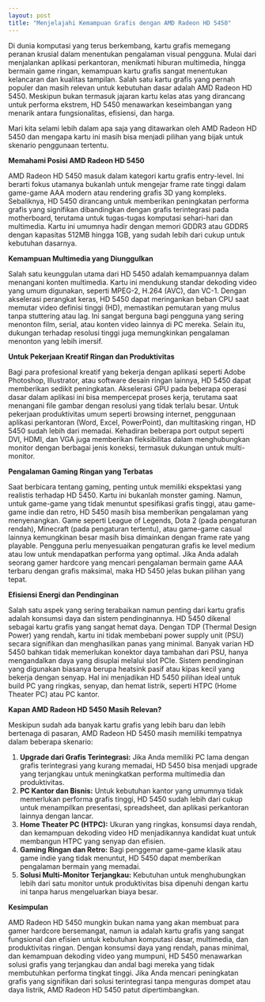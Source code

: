 ```yaml
---
layout: post
title: "Menjelajahi Kemampuan Grafis dengan AMD Radeon HD 5450"
---
```


Di dunia komputasi yang terus berkembang, kartu grafis memegang peranan krusial dalam menentukan pengalaman visual pengguna. Mulai dari menjalankan aplikasi perkantoran, menikmati hiburan multimedia, hingga bermain game ringan, kemampuan kartu grafis sangat menentukan kelancaran dan kualitas tampilan. Salah satu kartu grafis yang pernah populer dan masih relevan untuk kebutuhan dasar adalah AMD Radeon HD 5450. Meskipun bukan termasuk jajaran kartu kelas atas yang dirancang untuk performa ekstrem, HD 5450 menawarkan keseimbangan yang menarik antara fungsionalitas, efisiensi, dan harga.

Mari kita selami lebih dalam apa saja yang ditawarkan oleh AMD Radeon HD 5450 dan mengapa kartu ini masih bisa menjadi pilihan yang bijak untuk skenario penggunaan tertentu.

**Memahami Posisi AMD Radeon HD 5450**

AMD Radeon HD 5450 masuk dalam kategori kartu grafis entry-level. Ini berarti fokus utamanya bukanlah untuk mengejar frame rate tinggi dalam game-game AAA modern atau rendering grafis 3D yang kompleks. Sebaliknya, HD 5450 dirancang untuk memberikan peningkatan performa grafis yang signifikan dibandingkan dengan grafis terintegrasi pada motherboard, terutama untuk tugas-tugas komputasi sehari-hari dan multimedia. Kartu ini umumnya hadir dengan memori GDDR3 atau GDDR5 dengan kapasitas 512MB hingga 1GB, yang sudah lebih dari cukup untuk kebutuhan dasarnya.

**Kemampuan Multimedia yang Diunggulkan**

Salah satu keunggulan utama dari HD 5450 adalah kemampuannya dalam menangani konten multimedia. Kartu ini mendukung standar dekoding video yang umum digunakan, seperti MPEG-2, H.264 (AVC), dan VC-1. Dengan akselerasi perangkat keras, HD 5450 dapat meringankan beban CPU saat memutar video definisi tinggi (HD), memastikan pemutaran yang mulus tanpa stuttering atau lag. Ini sangat berguna bagi pengguna yang sering menonton film, serial, atau konten video lainnya di PC mereka. Selain itu, dukungan terhadap resolusi tinggi juga memungkinkan pengalaman menonton yang lebih imersif.

**Untuk Pekerjaan Kreatif Ringan dan Produktivitas**

Bagi para profesional kreatif yang bekerja dengan aplikasi seperti Adobe Photoshop, Illustrator, atau software desain ringan lainnya, HD 5450 dapat memberikan sedikit peningkatan. Akselerasi GPU pada beberapa operasi dasar dalam aplikasi ini bisa mempercepat proses kerja, terutama saat menangani file gambar dengan resolusi yang tidak terlalu besar. Untuk pekerjaan produktivitas umum seperti browsing internet, penggunaan aplikasi perkantoran (Word, Excel, PowerPoint), dan multitasking ringan, HD 5450 sudah lebih dari memadai. Kehadiran beberapa port output seperti DVI, HDMI, dan VGA juga memberikan fleksibilitas dalam menghubungkan monitor dengan berbagai jenis koneksi, termasuk dukungan untuk multi-monitor.

**Pengalaman Gaming Ringan yang Terbatas**

Saat berbicara tentang gaming, penting untuk memiliki ekspektasi yang realistis terhadap HD 5450. Kartu ini bukanlah monster gaming. Namun, untuk game-game yang tidak menuntut spesifikasi grafis tinggi, atau game-game indie dan retro, HD 5450 masih bisa memberikan pengalaman yang menyenangkan. Game seperti League of Legends, Dota 2 (pada pengaturan rendah), Minecraft (pada pengaturan tertentu), atau game-game casual lainnya kemungkinan besar masih bisa dimainkan dengan frame rate yang playable. Pengguna perlu menyesuaikan pengaturan grafis ke level medium atau low untuk mendapatkan performa yang optimal. Jika Anda adalah seorang gamer hardcore yang mencari pengalaman bermain game AAA terbaru dengan grafis maksimal, maka HD 5450 jelas bukan pilihan yang tepat.

**Efisiensi Energi dan Pendinginan**

Salah satu aspek yang sering terabaikan namun penting dari kartu grafis adalah konsumsi daya dan sistem pendinginannya. HD 5450 dikenal sebagai kartu grafis yang sangat hemat daya. Dengan TDP (Thermal Design Power) yang rendah, kartu ini tidak membebani power supply unit (PSU) secara signifikan dan menghasilkan panas yang minimal. Banyak varian HD 5450 bahkan tidak memerlukan konektor daya tambahan dari PSU, hanya mengandalkan daya yang disuplai melalui slot PCIe. Sistem pendinginan yang digunakan biasanya berupa heatsink pasif atau kipas kecil yang bekerja dengan senyap. Hal ini menjadikan HD 5450 pilihan ideal untuk build PC yang ringkas, senyap, dan hemat listrik, seperti HTPC (Home Theater PC) atau PC kantor.

**Kapan AMD Radeon HD 5450 Masih Relevan?**

Meskipun sudah ada banyak kartu grafis yang lebih baru dan lebih bertenaga di pasaran, AMD Radeon HD 5450 masih memiliki tempatnya dalam beberapa skenario:

1.  **Upgrade dari Grafis Terintegrasi:** Jika Anda memiliki PC lama dengan grafis terintegrasi yang kurang memadai, HD 5450 bisa menjadi upgrade yang terjangkau untuk meningkatkan performa multimedia dan produktivitas.
2.  **PC Kantor dan Bisnis:** Untuk kebutuhan kantor yang umumnya tidak memerlukan performa grafis tinggi, HD 5450 sudah lebih dari cukup untuk menampilkan presentasi, spreadsheet, dan aplikasi perkantoran lainnya dengan lancar.
3.  **Home Theater PC (HTPC):** Ukuran yang ringkas, konsumsi daya rendah, dan kemampuan dekoding video HD menjadikannya kandidat kuat untuk membangun HTPC yang senyap dan efisien.
4.  **Gaming Ringan dan Retro:** Bagi penggemar game-game klasik atau game indie yang tidak menuntut, HD 5450 dapat memberikan pengalaman bermain yang memadai.
5.  **Solusi Multi-Monitor Terjangkau:** Kebutuhan untuk menghubungkan lebih dari satu monitor untuk produktivitas bisa dipenuhi dengan kartu ini tanpa harus mengeluarkan biaya besar.

**Kesimpulan**

AMD Radeon HD 5450 mungkin bukan nama yang akan membuat para gamer hardcore bersemangat, namun ia adalah kartu grafis yang sangat fungsional dan efisien untuk kebutuhan komputasi dasar, multimedia, dan produktivitas ringan. Dengan konsumsi daya yang rendah, panas minimal, dan kemampuan dekoding video yang mumpuni, HD 5450 menawarkan solusi grafis yang terjangkau dan andal bagi mereka yang tidak membutuhkan performa tingkat tinggi. Jika Anda mencari peningkatan grafis yang signifikan dari solusi terintegrasi tanpa menguras dompet atau daya listrik, AMD Radeon HD 5450 patut dipertimbangkan.
